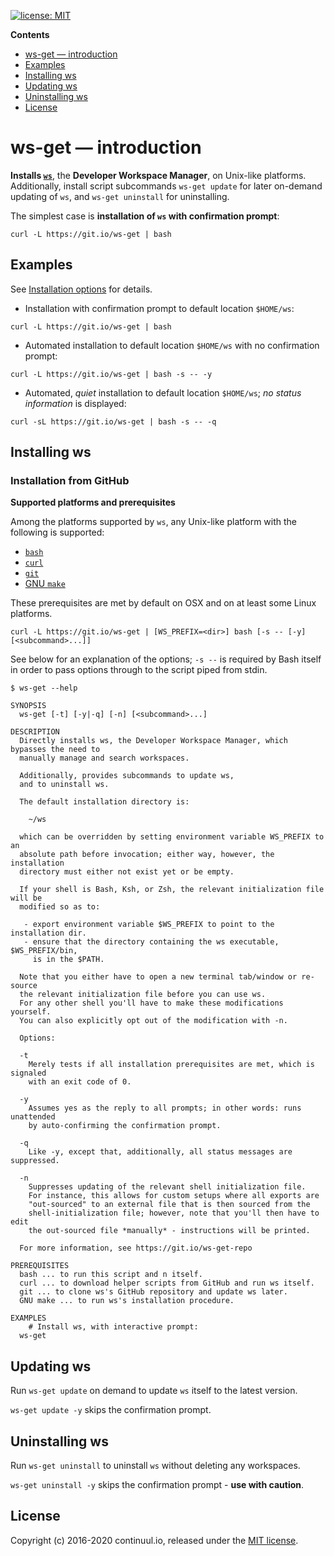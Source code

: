 [![license: MIT](https://img.shields.io/badge/license-MIT-blue.svg)](https://github.com/continuul/ws-get/blob/master/LICENSE)

**Contents**

- [ws-get &mdash; introduction](#ws-get-mdash-introduction)
- [Examples](#examples)
- [Installing ws](#installing-ws)
- [Updating ws](#updating-ws)
- [Uninstalling ws](#uninstalling-ws)
- [License](#license)

# ws-get &mdash; introduction

**Installs [`ws`][ws]**, the **Developer Workspace Manager**, on Unix-like platforms.
Additionally, install script subcommands `ws-get update` for later on-demand updating of `ws`, and `ws-get uninstall` for uninstalling.

The simplest case is **installation of `ws` with confirmation prompt**:

```shell
curl -L https://git.io/ws-get | bash
```

## Examples

See [Installation options](#installation-options) for details.

* Installation with confirmation prompt to default location `$HOME/ws`:

```shell
curl -L https://git.io/ws-get | bash
```

* Automated installation to default location `$HOME/ws` with no confirmation prompt:

```shell
curl -L https://git.io/ws-get | bash -s -- -y
```

* Automated, _quiet_ installation to default location `$HOME/ws`; _no status information_
is displayed:

```shell
curl -sL https://git.io/ws-get | bash -s -- -q
```

## Installing ws

### Installation from GitHub

**Supported platforms and prerequisites**

Among the platforms supported by `ws`, any Unix-like platform with the following is supported:

* [`bash`](http://www.gnu.org/software/bash/)
* [`curl`](http://curl.haxx.se/)
* [`git`](http://git-scm.com/)
* [GNU `make`](http://www.gnu.org/software/make/)

These prerequisites are met by default on OSX and on at least some Linux platforms.

```shell
curl -L https://git.io/ws-get | [WS_PREFIX=<dir>] bash [-s -- [-y] [<subcommand>...]]
```

See below for an explanation of the options; `-s --` is required by Bash itself in order to pass options through to the script piped from stdin.

```nohighlight
$ ws-get --help

SYNOPSIS
  ws-get [-t] [-y|-q] [-n] [<subcommand>...]

DESCRIPTION
  Directly installs ws, the Developer Workspace Manager, which bypasses the need to
  manually manage and search workspaces.

  Additionally, provides subcommands to update ws,
  and to uninstall ws.

  The default installation directory is:

    ~/ws

  which can be overridden by setting environment variable WS_PREFIX to an
  absolute path before invocation; either way, however, the installation
  directory must either not exist yet or be empty.

  If your shell is Bash, Ksh, or Zsh, the relevant initialization file will be
  modified so as to:

   - export environment variable $WS_PREFIX to point to the installation dir.
   - ensure that the directory containing the ws executable, $WS_PREFIX/bin,
     is in the $PATH.

  Note that you either have to open a new terminal tab/window or re-source
  the relevant initialization file before you can use ws.
  For any other shell you'll have to make these modifications yourself.
  You can also explicitly opt out of the modification with -n.

  Options:

  -t
    Merely tests if all installation prerequisites are met, which is signaled
    with an exit code of 0.

  -y
    Assumes yes as the reply to all prompts; in other words: runs unattended
    by auto-confirming the confirmation prompt.

  -q
    Like -y, except that, additionally, all status messages are suppressed.

  -n
    Suppresses updating of the relevant shell initialization file.
    For instance, this allows for custom setups where all exports are
    "out-sourced" to an external file that is then sourced from the
    shell-initialization file; however, note that you'll then have to edit
    the out-sourced file *manually* - instructions will be printed.

  For more information, see https://git.io/ws-get-repo

PREREQUISITES
  bash ... to run this script and n itself.
  curl ... to download helper scripts from GitHub and run ws itself.
  git ... to clone ws's GitHub repository and update ws later.
  GNU make ... to run ws's installation procedure.

EXAMPLES
    # Install ws, with interactive prompt:
  ws-get
```

## Updating ws

Run `ws-get update` on demand to update `ws` itself to the latest version.

`ws-get update -y` skips the confirmation prompt.

## Uninstalling ws

Run `ws-get uninstall` to uninstall `ws` without deleting any workspaces.

`ws-get uninstall -y` skips the confirmation prompt - **use with caution**.

## License

Copyright (c) 2016-2020 continuul.io, released under the [MIT license](https://spdx.org/licenses/MIT#licenseText).

  [ws]: https://github.com/continuul/ws
